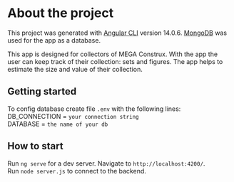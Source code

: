 # About the project

This project was generated with [Angular CLI](https://github.com/angular/angular-cli) version 14.0.6.
[MongoDB](https://www.mongodb.com/) was used for the app as a database.

This app is designed for collectors of MEGA Construx.
With the app the user can keep track of their collection: sets and figures. The app helps to estimate the size and
value of their collection.

## Getting started

To config database create file `.env` with the following lines: \
DB_CONNECTION = `your connection string` \
DATABASE = `the name of your db`

## How to start

Run `ng serve` for a dev server. Navigate to `http://localhost:4200/`. \
Run `node server.js` to connect to the backend.

